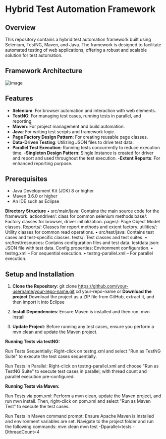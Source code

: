 # Hybrid Test Automation Framework
## Overview
This repository contains a hybrid test automation framework built using Selenium, TestNG, Maven, and Java. The framework is designed to facilitate automated testing of web applications, offering a robust and scalable solution for test automation.

## Framework Architecture
![image](https://github.com/user-attachments/assets/071ef836-a6d2-4117-a8b6-e892ff2a1fbf)

## Features
- **Selenium**: For browser automation and interaction with web elements.
- **TestNG**: For managing test cases, running tests in parallel, and reporting.
- **Maven**: For project management and build automation.
- **Java**: For writing test scripts and framework logic.
- **Page Factory Design Pattern**: For creating reusable page classes.
- **Data-Driven Testing**: Utilizing JSON files to drive test data.
- **Parallel Test Execution**: Running tests concurrently to reduce execution time.
-**Singleton Design Pattern**: Single Instance is created for driver and report and used throughout the test execution.
-**Extent Reports**: For enhanced reporting purpose.

## Prerequisites
- Java Development Kit (JDK) 8 or higher
- Maven 3.6.0 or higher
- An IDE such as Eclipse

**Directory Structure**
•	src/main/java: Contains the main source code for the framework.
  actiondriver/: class for common selenium methods
  base/: Factory classes for browser, driver initialization.
  pages/: Page Object Model classes.
  Reports/: Classes for report methods and extent factory.
  utilities/: Utility classes for common read operations.
•	src/test/java: Contains test cases and test-specific classes.
  tests/: Test classes and test suites.
•	src/test/resources: Contains configuration files and test data.
	testdata.json: JSON file with test data.
	Config.properties: Environment configuration.
•	testng.xml – For sequential execution.
•	testng-parallel.xml – For parallel execution.

## Setup and Installation

1. **Clone the Repository**:
   git clone https://github.com/your-username/your-repo-name.git
   cd your-repo-name
			or
    **Download the project**
  Download the project as a ZIP file from GitHub, extract it, and then import it into Eclipse

2. **Install Dependencies**: 
Ensure Maven is installed and then run:
mvn install

3. **Update Project**: 
Before running any test cases, ensure you perform a mvn clean and update the Maven project.

**Running Tests via testNG:**

Run Tests Sequentially:
Right-click on testng.xml and select "Run as TestNG Suite" to execute the test cases sequentially.

Run Tests in Parallel: 
Right-click on testng-parallel.xml and choose "Run as TestNG Suite" to execute test cases in parallel, with thread count and parallel execution pre-configured.

**Running Tests via Maven:**

Run Tests via pom.xml:
Perform a mvn clean, update the Maven project, and run mvn install. Then, right-click on pom.xml and select "Run as Maven Test" to execute the test cases.

Run Tests in Maven command prompt:
Ensure Apache Maven is installed and environment variables are set. Navigate to the project folder and run the following commands:
mvn clean 
mvn test -Dparallel=tests -DthreadCount=4
